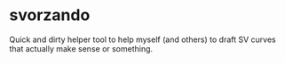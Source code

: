 # svorzando

Quick and dirty helper tool to help myself (and others) to draft SV curves that actually make sense or something.